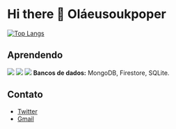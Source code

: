 # Hi there 👋 Oláeusoukpoper

[![Top Langs](https://github-readme-stats.vercel.app/api/top-langs/?username=DanielNasc&layout=compact&langs_count=6&theme=radical)](https://github.com/anuraghazra/github-readme-stats)

## Aprendendo

<img src="https://img.shields.io/badge/TypeScript-007ACC?style=for-the-badge&logo=typescript&logoColor=white&color=1f1f1f"> 
<img src="https://img.shields.io/badge/C-00599C?style=for-the-badge&logo=c&logoColor=white&color=1f1f1f">
<img src="https://img.shields.io/badge/Python-14354C?style=for-the-badge&logo=python&logoColor=white&color=1f1f1f">
<strong>Bancos de dados:</strong> MongoDB, Firestore, SQLite.

## Contato
* <a href='https://twitter.com/cccounte'> Twitter </a> 
* <a href ='mailto:danielnasc15987@gmail.com'> Gmail </a>
